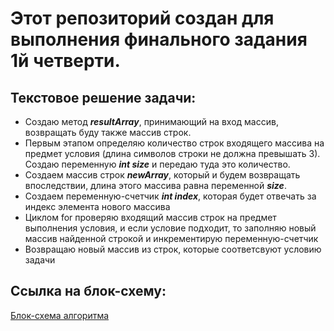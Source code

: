 # Этот репозиторий создан для выполнения финального задания 1й четверти.

## Текстовое решение задачи:

* Создаю метод ***resultArray***, принимающий на вход массив, возвращать буду также массив строк.
* Первым этапом определяю количество строк входящего массива на предмет условия (длина символов строки не должна превышать 3).
Создаю переменную ***int size*** и передаю туда это количество.
* Создаем массив строк ***newArray***, который и будем возвращать впоследствии, длина этого массива равна переменной ***size***.
* Создаем переменную-счетчик ***int index***, которая будет отвечать за индекс элемента нового массива
* Циклом for проверяю входящий массив строк на предмет выполнения условия, и если условие подходит, то заполняю новый массив
найденной строкой и инкрементирую переменную-счетчик
* Возвращаю новый массив из строк, которые соответсвуют условию задачи

## Ссылка на блок-схему:
[Блок-схема алгоритма](https://github.com/PyankovPavel/cSharp_FinalTask/blob/main/BlockScheme.drawio.svg)

